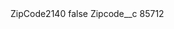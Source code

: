 <?xml version="1.0" encoding="UTF-8"?>
<CustomMetadata xmlns="http://soap.sforce.com/2006/04/metadata" xmlns:xsi="http://www.w3.org/2001/XMLSchema-instance" xmlns:xsd="http://www.w3.org/2001/XMLSchema">
    <label>ZipCode2140</label>
    <protected>false</protected>
    <values>
        <field>Zipcode__c</field>
        <value xsi:type="xsd:string">85712</value>
    </values>
</CustomMetadata>
